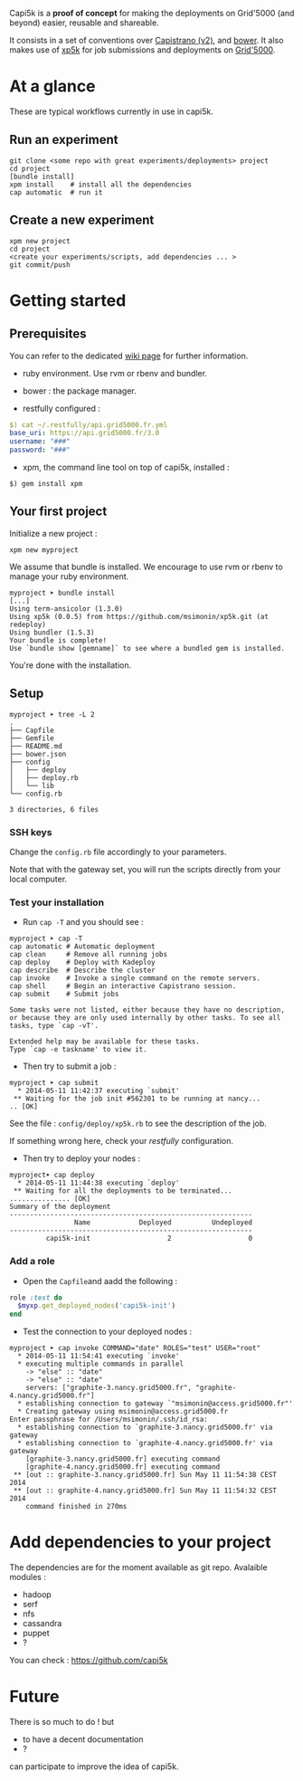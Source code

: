 Capi5k is a **proof of concept** for making the deployments on Grid'5000
(and beyond) easier, reusable and shareable.

It consists in a set of conventions over [Capistrano (v2)](https://github.com/capistrano),
and [bower](http://bower.io/). It also makes use of
[xp5k](https://github.com/pmorillo/xp5k) for job submissions and deployments
on [Grid'5000](https://grid5000.fr).

# At a glance

These are typical workflows currently in use in capi5k.

## Run an experiment

```
git clone <some repo with great experiments/deployments> project 
cd project
[bundle install]
xpm install    # install all the dependencies
cap automatic  # run it
```

## Create a new experiment

```
xpm new project
cd project
<create your experiments/scripts, add dependencies ... >
git commit/push
```

# Getting started

## Prerequisites

You can refer to the dedicated [wiki page](https://github.com/capi5k/capi5k/wiki/Prerequisites) for further information. 
* ruby environment. Use rvm or rbenv and bundler.
* bower : the package manager.

* restfully configured :

``` yaml
$) cat ~/.restfully/api.grid5000.fr.yml
base_uri: https://api.grid5000.fr/3.0
username: "###"
password: "###"
```

* xpm, the command line tool on top of capi5k, installed : 

```
$) gem install xpm
```

## Your first project


Initialize a new project : 

```
xpm new myproject
```

We assume that bundle is installed.
We encourage to use rvm or rbenv to manage your ruby environment.
```
myproject ➤ bundle install
[...]
Using term-ansicolor (1.3.0)
Using xp5k (0.0.5) from https://github.com/msimonin/xp5k.git (at redeploy)
Using bundler (1.5.3)
Your bundle is complete!
Use `bundle show [gemname]` to see where a bundled gem is installed.

```

You're done with the installation.

## Setup


```
myproject ➤ tree -L 2                                                                                                                                                                                      
.
├── Capfile
├── Gemfile
├── README.md
├── bower.json
├── config
│   ├── deploy
│   ├── deploy.rb
│   └── lib
└── config.rb

3 directories, 6 files
```

### SSH keys

Change the ```config.rb``` file accordingly to your parameters.

Note that with the gateway set, you will run the scripts directly from your local computer.

### Test your installation

* Run ``` cap -T ``` and you should see :

```
myproject ➤ cap -T                                                                                                                                                                            
cap automatic # Automatic deployment
cap clean     # Remove all running jobs
cap deploy    # Deploy with Kadeploy
cap describe  # Describe the cluster
cap invoke    # Invoke a single command on the remote servers.
cap shell     # Begin an interactive Capistrano session.
cap submit    # Submit jobs

Some tasks were not listed, either because they have no description,
or because they are only used internally by other tasks. To see all
tasks, type `cap -vT'.

Extended help may be available for these tasks.
Type `cap -e taskname' to view it.
```

* Then try to submit a job :

```
myproject ➤ cap submit                                                                                                                                                                       
  * 2014-05-11 11:42:37 executing `submit'
 ** Waiting for the job init #562301 to be running at nancy...
.. [OK]
```

See the file : ```config/deploy/xp5k.rb``` to see the description of the job.

If something wrong here, check your *restfully* configuration.

* Then try to deploy your nodes :

```
myproject➤ cap deploy                                                                                                                                                                        
  * 2014-05-11 11:44:38 executing `deploy'
 ** Waiting for all the deployments to be terminated...
............... [OK]
Summary of the deployment
------------------------------------------------------------
                Name            Deployed          Undeployed
------------------------------------------------------------
         capi5k-init                   2                   0
```

### Add a role

* Open the ```Capfile```and aadd the following :

```ruby
role :test do
  $myxp.get_deployed_nodes('capi5k-init')
end
```

* Test the connection to your deployed nodes :

```
myproject ➤ cap invoke COMMAND="date" ROLES="test" USER="root"                                                                                                                                
  * 2014-05-11 11:54:41 executing `invoke'
  * executing multiple commands in parallel
    -> "else" :: "date"
    -> "else" :: "date"
    servers: ["graphite-3.nancy.grid5000.fr", "graphite-4.nancy.grid5000.fr"]
  * establishing connection to gateway `"msimonin@access.grid5000.fr"'
  * Creating gateway using msimonin@access.grid5000.fr
Enter passphrase for /Users/msimonin/.ssh/id_rsa:
  * establishing connection to `graphite-3.nancy.grid5000.fr' via gateway
  * establishing connection to `graphite-4.nancy.grid5000.fr' via gateway
    [graphite-3.nancy.grid5000.fr] executing command
    [graphite-4.nancy.grid5000.fr] executing command
 ** [out :: graphite-3.nancy.grid5000.fr] Sun May 11 11:54:38 CEST 2014
 ** [out :: graphite-4.nancy.grid5000.fr] Sun May 11 11:54:32 CEST 2014
    command finished in 270ms
```

# Add dependencies to your project

The dependencies are for the moment available as git repo. 
Avalaible modules : 

* hadoop
* serf
* nfs
* cassandra
* puppet
* ?

You can check : https://github.com/capi5k

# Future


There is so much to do ! but 

* to have a decent documentation
* ?

can participate to improve the idea of capi5k.



